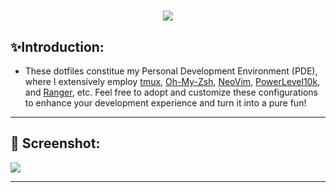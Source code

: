 <h1 align=center> 
<picture>
  <source media="(prefers-color-scheme: light)" srcset="https://github.com/rushyang/dotfiles/assets/448450/dfcef173-38e6-410f-bc94-9cb13d3fabbb">
  <img src="https://github.com/rushyang/dotfiles/assets/448450/dfcef173-38e6-410f-bc94-9cb13d3fabbb">
</picture>
</h1>

## ✨Introduction:
* These dotfiles constitue my Personal Development Environment (PDE), where I extensively employ [tmux](https://github.com/tmux/tmux), [Oh-My-Zsh](https://ohmyz.sh/), [NeoVim](https://github.com/neovim/neovim), [PowerLevel10k](https://github.com/romkatv/powerlevel10k), and [Ranger](https://github.com/kelly-lin/ranger.nvim), etc. Feel free to adopt and customize these configurations to enhance your development experience and turn it into a pure fun! 
<hr>

##  Screenshot:
<picture>
  <source media="(prefers-color-scheme: light)" srcset="https://github.com/user-attachments/assets/cf7e6ce4-034a-46a7-9c65-6e77f6c28f16">
  <img src="https://github.com/user-attachments/assets/cf7e6ce4-034a-46a7-9c65-6e77f6c28f16">
</picture>
<hr>
